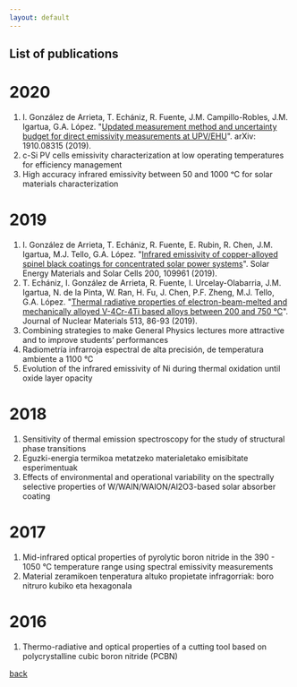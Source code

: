 ```yaml
---
layout: default
---
```


## List of publications

# 2020

1. I. González de Arrieta, T. Echániz, R. Fuente, J.M. Campillo-Robles, J.M. Igartua, G.A. López. "[Updated measurement method and uncertainty budget for direct emissivity measurements at UPV/EHU](https://arxiv.org/abs/1910.08315)". arXiv: 1910.08315 (2019).
2. c-Si PV cells emissivity characterization at low operating temperatures for efficiency management
3. High accuracy infrared emissivity between 50 and 1000 ᵒC for solar materials characterization

# 2019

1. I. González de Arrieta, T. Echániz, R. Fuente, E. Rubin, R. Chen, J.M. Igartua, M.J. Tello, G.A. López. "[Infrared emissivity of copper-alloyed spinel black coatings for concentrated solar power systems](https://www.sciencedirect.com/science/article/pii/S0927024819302909)". Solar Energy Materials and Solar Cells 200, 109961 (2019).
2. T. Echániz, I. González de Arrieta, R. Fuente, I. Urcelay-Olabarria, J.M. Igartua, N. de la Pinta, W. Ran, H. Fu, J. Chen, P.F. Zheng, M.J. Tello, G.A. López. "[Thermal radiative properties of electron-beam-melted and mechanically alloyed V-4Cr-4Ti based alloys between 200 and 750 °C](https://www.sciencedirect.com/science/article/pii/S0022311518310262)". Journal of Nuclear Materials 513, 86-93 (2019).
3. Combining strategies to make General Physics lectures more attractive and to improve students’ performances
4. Radiometría infrarroja espectral de alta precisión, de temperatura ambiente a 1100 °C
5. Evolution of the infrared emissivity of Ni during thermal oxidation until oxide layer opacity


# 2018

1. Sensitivity of thermal emission spectroscopy for the study of structural phase transitions
2. Eguzki-energia termikoa metatzeko materialetako emisibitate esperimentuak
3. Effects of environmental and operational variability on the spectrally selective properties of W/WAlN/WAlON/Al2O3-based solar absorber coating


# 2017

1. Mid-infrared optical properties of pyrolytic boron nitride in the 390 - 1050 °C temperature range using spectral emissivity measurements
2. Material zeramikoen tenperatura altuko propietate infragorriak: boro nitruro kubiko eta hexagonala

# 2016

1. Thermo-radiative and optical properties of a cutting tool based on polycrystalline cubic boron nitride (PCBN)

[back](./)
